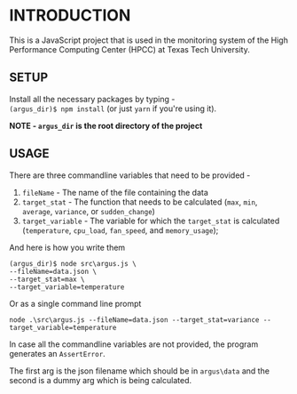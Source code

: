 # INTRODUCTION

This is a JavaScript project that is used in the monitoring system of the High Performance Computing Center (HPCC) at Texas Tech University.

## SETUP

Install all the necessary packages by typing -  
`(argus_dir)$ npm install` (or just `yarn` if you're using it).

**NOTE - `argus_dir` is the root directory of the project**

## USAGE

There are three commandline variables that need to be provided - 

1. `fileName` - The name of the file containing the data
2. `target_stat` - The function that needs to be calculated (`max`, `min`, `average`, `variance`, or `sudden_change`)
3. `target_variable` - The variable for which the `target_stat` is calculated (`temperature`, `cpu_load`, `fan_speed`, and `memory_usage`);

And here is how you write them

`(argus_dir)$ node src\argus.js \`  
`--fileName=data.json \`  
`--target_stat=max \`  
`--target_variable=temperature`

Or as a single command line prompt

`node .\src\argus.js --fileName=data.json --target_stat=variance --target_variable=temperature`

In case all the commandline variables are not provided, the program generates an `AssertError`.


The first arg is the json filename which should be in `argus\data` and the second is a dummy arg which is being calculated.
